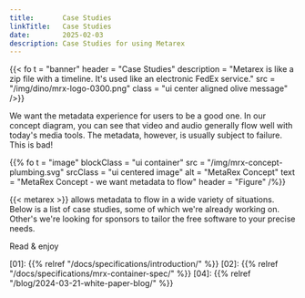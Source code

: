 ```yaml
---
title:       Case Studies
linkTitle:   Case Studies
date:        2025-02-03
description: Case Studies for using Metarex
---
```


{{< fo t = "banner"
    header = "Case Studies"
    description = "Metarex is like a zip file with a timeline. It's used like an electronic FedEx service."
    src = "/img/dino/mrx-logo-0300.png"
    class = "ui center aligned olive message"
/>}}

We want the metadata experience for users to be a good one. In our concept
diagram, you can see that video and audio generally flow well with
today's media tools. The metadata, however, is usually subject to failure.
This is <span class = "ui red text">bad</span>!

{{% fo
   t = "image"
   blockClass = "ui container"
   src = "/img/mrx-concept-plumbing.svg"
   srcClass = "ui centered image"
   alt = "MetaRex Concept"
   text = "MetaRex Concept - we want metadata to flow"
   header = "Figure"
/%}}

{{< metarex >}} allows metadata to flow in a wide variety of situations. Below
is a list of case studies, some of which we're already working on. Other's
we're looking for sponsors to tailor the free software to your precise needs.

Read & enjoy

[01]:   {{% relref "/docs/specifications/introduction/" %}}
[02]:   {{% relref "/docs/specifications/mrx-container-spec/" %}}
[04]:   {{% relref "/blog/2024-03-21-white-paper-blog/" %}}
